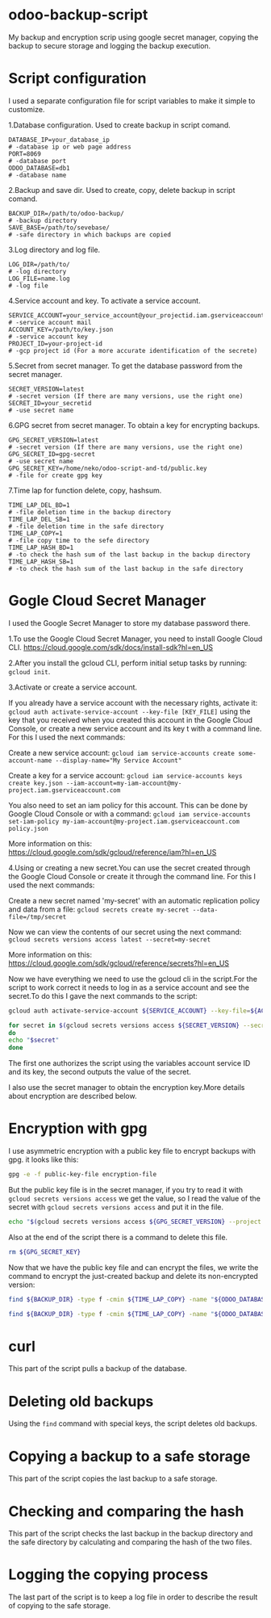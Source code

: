 # odoo-backup-script

My backup and encryption scrip using google secret manager, copying the backup to secure storage and logging the backup execution.

# Script configuration

I used a separate configuration file for script variables to make it simple to customize.

1.Database configuration.  Used to create backup in script comand.

```
DATABASE_IP=your_database_ip                                               # -database ip or web page address
PORT=8069                                                                  # -database port
ODOO_DATABASE=db1                                                          # -database name
```
2.Backup and save dir. Used to create, copy, delete backup in script comand.

```
BACKUP_DIR=/path/to/odoo-backup/                                           # -backup directory
SAVE_BASE=/path/to/sevebase/                                               # -safe directory in which backups are copied
```
3.Log directory and log file.

```
LOG_DIR=/path/to/                                                          # -log directory
LOG_FILE=name.log                                                          # -log file
```
4.Service account and key. To activate a service account.

```
SERVICE_ACCOUNT=your_service_account@your_projectid.iam.gserviceaccount.com # -service account mail
ACCOUNT_KEY=/path/to/key.json                                               # -service account key
PROJECT_ID=your-project-id                                                  # -gcp project id (For a more accurate identification of the secrete)
```
5.Secret from secret manager. To get the database password from the secret manager.

```
SECRET_VERSION=latest                                                       # -secret version (If there are many versions, use the right one)
SECRET_ID=your_secretid                                                     # -use secret name
```
6.GPG secret from secret manager. To obtain a key for encrypting backups.

```
GPG_SECRET_VERSION=latest                                                   # -secret version (If there are many versions, use the right one)
GPG_SECRET_ID=gpg-secret                                                    # -use secret name
GPG_SECRET_KEY=/home/neko/odoo-script-and-td/public.key                     # -file for create gpg key
```
7.Time lap for function delete, copy, hashsum.

```
TIME_LAP_DEL_BD=1                                                           # -file deletion time in the backup directory
TIME_LAP_DEL_SB=1                                                           # -file deletion time in the safe directory
TIME_LAP_COPY=1                                                             # -file copy time to the sefe directory
TIME_LAP_HASH_BD=1                                                          # -to check the hash sum of the last backup in the backup directory
TIME_LAP_HASH_SB=1                                                          # -to check the hash sum of the last backup in the safe directory
```

# Gogle Cloud Secret Manager

I used the Google Secret Manager to store my database password there.

1.To use the Google Cloud Secret Manager, you need to install Google Cloud CLI. https://cloud.google.com/sdk/docs/install-sdk?hl=en_US

2.After you install the gcloud CLI, perform initial setup tasks by running: `gcloud init`.

3.Activate or create a service account.

If you already have a service account with the necessary rights, activate it: `gcloud auth activate-service-account --key-file [KEY_FILE]`
using the key that you received when you created this account in the Google Cloud Console, or create a new service account and its key t with a command line. 
For this I used the next commands:

Create a new service account:
`gcloud iam service-accounts create some-account-name --display-name="My Service Account"`

Create a key for a service account:
`gcloud iam service-accounts keys create key.json --iam-account=my-iam-account@my-project.iam.gserviceaccount.com`

You also need to set an iam policy for this account. This can be done by Google Cloud Console or with a command:
`gcloud iam service-accounts set-iam-policy my-iam-account@my-project.iam.gserviceaccount.com policy.json`

More information on this: https://cloud.google.com/sdk/gcloud/reference/iam?hl=en_US

4.Using or creating a new secret.You can use the secret created through the Google Cloud Console or create it through the command line.
For this I used the next commands:

Create a new secret named 'my-secret' with an automatic replication policy and data from a file:
`gcloud secrets create my-secret --data-file=/tmp/secret`

Now we can view the contents of our secret using the next command:
`gcloud secrets versions access latest --secret=my-secret`

More information on this: https://cloud.google.com/sdk/gcloud/reference/secrets?hl=en_US

Now we have everything we need to use the gcloud cli in the script.For the script to work correct it needs to log in as a service account and see the secret.To do this I gave the next commands to the script:
```Bash
gcloud auth activate-service-account ${SERVICE_ACCOUNT} --key-file=${ACCOUNT_KEY}

for secret in $(gcloud secrets versions access ${SECRET_VERSION} --secret=${SECRET_ID})
do
echo "$secret"
done
```
The first one authorizes the script using the variables аccount service ID and its key, the second outputs the value of the secret.

I also use the secret manager to obtain the encryption key.More details about encryption are described below.

# Encryption with gpg
I use asymmetric encryption with a public key file to encrypt backups with gpg.
it looks like this:
```Bash
gpg -e -f public-key-file encryption-file
```
But the public key file is in the secret manager, if you try to read it with `gcloud secrets versions access` we get the value, so I read the value of the secret with `gcloud secrets versions access` and put it in the file.
```Bash
echo "$(gcloud secrets versions access ${GPG_SECRET_VERSION} --project ${PROJECT_ID} --secret=${GPG_SECRET_ID})" > ${GPG_SECRET_KEY}
```
Also at the end of the script there is a command to delete this file.
```Bash
rm ${GPG_SECRET_KEY}
```
Now that we have the public key file and can encrypt the files, we write the command to encrypt the just-created backup and delete its non-encrypted version:
```Bash
find ${BACKUP_DIR} -type f -cmin ${TIME_LAP_COPY} -name "${ODOO_DATABASE}.*.zip" -exec gpg -e -f ${GPG_SECRET_KEY} '{}' \;

find ${BACKUP_DIR} -type f -cmin ${TIME_LAP_COPY} -name "${ODOO_DATABASE}.*.zip" -delete
```
# curl

This part of the script pulls a backup of the database.

# Deleting old backups

Using the `find` command with special keys, the script deletes old backups.

# Copying a backup to a safe storage

This part of the script copies the last backup to a safe storage.

# Checking and comparing the hash

This part of the script checks the last backup in the backup directory and the safe directory by calculating and comparing the hash of the two files.

# Logging the copying process

The last part of the script is to keep a log file in order to describe the result of copying to the safe storage.
